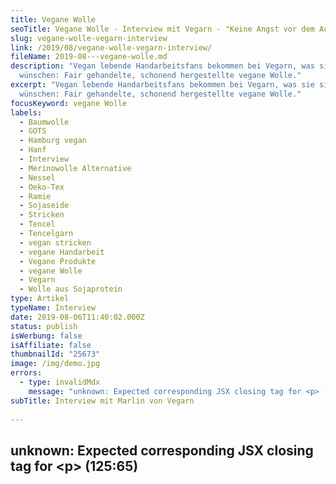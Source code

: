 ```yaml
---
title: Vegane Wolle
seoTitle: Vegane Wolle - Interview mit Vegarn - "Keine Angst vor dem Auftrennen"
slug: vegane-wolle-vegarn-interview
link: /2019/08/vegane-wolle-vegarn-interview/
fileName: 2019-08---vegane-wolle.md
description: "Vegan lebende Handarbeitsfans bekommen bei Vegarn, was sie sich
  wünschen: Fair gehandelte, schonend hergestellte vegane Wolle."
excerpt: "Vegan lebende Handarbeitsfans bekommen bei Vegarn, was sie sich
  wünschen: Fair gehandelte, schonend hergestellte vegane Wolle."
focusKeyword: vegane Wolle
labels:
  - Baumwolle
  - GOTS
  - Hamburg vegan
  - Hanf
  - Interview
  - Merinowolle Alternative
  - Nessel
  - Oeko-Tex
  - Ramie
  - Sojaseide
  - Stricken
  - Tencel
  - Tencelgarn
  - vegan stricken
  - vegane Handarbeit
  - Vegane Produkte
  - vegane Wolle
  - Vegarn
  - Wolle aus Sojaprotein
type: Artikel
typeName: Interview
date: 2019-08-06T11:40:02.000Z
status: publish
isWerbung: false
isAffiliate: false
thumbnailId: "25673"
image: /img/demo.jpg
errors:
  - type: invalidMdx
    message: "unknown: Expected corresponding JSX closing tag for <p> (125:65)"
subTitle: Interview mit Marlin von Vegarn
  
---
```


## unknown: Expected corresponding JSX closing tag for &lt;p> (125:65)

<!--
<hr />

Hinweis: Dieses Interview habe ich bereits am 26. April 2016 veröffentlicht. Ich
finde das Projekt, um das es darin geht, nach wie vor sehr interessant. Aus
diesem Grund habe ich beschlossen, es nochmal in den Fokus zu rücken und teile
es heute erneut mit Euch.

<hr />

**Vegan lebende Handarbeitsfans bekommen bei Vegarn, was sie sich wünschen: Fair
gehandelte, schonend hergestellte Garne ohne tierische Bestandteile. Marlin, die
Gründerin des besonderen Online-Shops liebt selbstgemachte Dinge. Auf der Suche
nach tollen Alternativen zu Strickgarn aus Merinowolle und Co. beschloss sie
kurzerhand selbst etwas auf die Beine zu stellen und eine echte Marktlücke zu
füllen.**

Heute ist sie sehr stolz auf ihr Geschäft, in dem sie nur Garne aus rein
pflanzlichen Materialien verkauft. Bei allen Produkten achtet sie besonders
darauf, dass für die Herstellung keine Tierversuche durchgeführt werden und
alles an menschenwürdigen Arbeitsplätzen hergestellt wird.

Großen Wert legt sie außerdem auf CO2- neutralen Versand sowie eine weitgehend
papierlose Kommunikation, um Ressourcen zu sparen und die Umwelt zu schonen. Ich
habe mich mal ein Bisschen mit der kreativen Umweltschützerin ausgetauscht und
sie hat meine Fragen beantwortet.

**Anne:** Hallo Marlin! Danke, dass Du Dir die Zeit nimmst, ein paar Fragen zu
beantworten! Ich bastle ja selbst gerne mal so dies und das und bin schon ganz
gespannt auf Deine Antworten! Sind stricken und häkeln besondere Hobbys von Dir?

**Marlin:** Inzwischen häkle ich sehr gerne. Richtig eingestiegen bin ich Mitte
2015 durch den Onlineshop, um meine Kund\*innen besser verstehen zu können. Dass
es mir so gut gefällt, hätte ich nicht erwartet! Das Stricken überlasse ich
allerdings lieber weiterhin meiner Mutter.

**Anne:** Dann gibt es Deinen Shop seit dieser Zeit?

## Vegarn gibt es seit 2015

![vegane-wolle](http://cardamonchai.com/wp-content/uploads/2019/08/Vegarn_Sojawachskerze-GOTS-Baumwolle-Bambusnadeln-Vegarn-400x230.jpg "Sojawachskerze, GOTS-Baumwolle und Bambusnadeln von Vegarn. Bild: Vegarn")

**Marlin:** Anfang 2014 entstand die Idee durch ein Strickprojekt meiner Mutter
und im September 2015 ging dann der Shop online.

**Anne:** Wie viele Leute arbeiten an Vegarn?

**Marlin:** Bisher bin ich die alleinige Verantwortliche. Die CI und der Shop
sind zusammen mit einer Grafikdesignerin und einem Webprogrammierer entstanden.
Mein Feedback zu den Produkten und dem Hobby selbst hole ich mir gerne von
meinen Kundinnen und von meiner Mutter.

**Anne:** Du bist durch eigene Projekte auf die Idee gekommen, den Shop ins
Leben zu rufen?

**Marlin:** Ja, genau. Es war mein Bedürfnis. Ich entschloss mich für die vegane
Lebensweise und wollte zwar auf tierische Wolle verzichten, aber die wollig
weichen Schals meiner Mutter nicht missen. Unter dem Stichwort "vegane Wolle"
ließ sich online nichts finden und so entschloss ich mich, diese Marktlücke
selbst zu füllen.

**Anne:** Seit wann lebst Du denn vegan?

**Marlin:** Seit Anfang 2013.

**Anne:** Was ist für Dich das wichtigste Argument
[für vegan](/category/vegan-2/go-vegan/) ?

**Marlin:** Ursprünglich meine Gesundheit. Nach kurzer Zeit kamen dann auch die
herzlosen Methoden in der tierischen Lebensmittelproduktion dazu. Inzwischen
lebe ich insofern vegan, dass ich mir keine neuen Produkte tierischen Ursprungs
mehr kaufe. Bei Second Hand Artikeln kann ich Materialien wie Leder und Wolle
mit meinem Gewissen vereinbaren.

## "Am liebsten mag ich Fair Cotton"

**Anne:** Welche Materialien verwendest Du denn am liebsten für Deine Garne und
welches davon magst du am liebsten?

**Marlin:** Das Sortiment wechselt derzeit noch sehr stark. Ich hatte bereits
Garn aus Sojaprotein und Ramie. Derzeit führe ich auch Bambus-Viskose,
GOTS-zertifizierte Baumwolle sowie handgesponnenes Hanf- und Nesselgarn. Ab Mai
wird es zwei neue Garne geben. Einen Rohstoff verrate ich hier gerne schon mal:
Tencel. Mein Lieblingsmaterial ist derzeit Fair Cotton, da es sehr viel
kuscheliger als klassisches Baumwollgarn ist. Sehr wahrscheinlich wird mein
Liebling aber von einem der Neuankömmlinge abgelöst!

**Anne:** Das klingt ja, als dürfte man auf alle Fälle gespannt sein! Dann werde
ich im Mai wohl mal Deinen Shop besuchen! Woher stammen denn die Rohstoffe für
die Garne?

![vegane-wolle](http://cardamonchai.com/wp-content/uploads/2019/08/Vegarn_Bestellung-mit-Lavendelsackchen-400x267.jpg "Vegane Wolle mit Lavendelsäckchen. Bild: Vegarn")

**Marlin:** Der Bambus und die Sojaproteine stammen aus China, die Baumwolle aus
Ägypten, Hanf und Nessel aus Nepal und das Tencel aus Österreich.

**Anne:** In Deinem Shop gibt es ja auch sehr bunte Garne. Woraus bestehen denn
die Farben?

## Zertifizierte Farben

**Marlin:** Die Farben sind entweder Oeko-Tex oder GOTS-zertifizierte, chemische
Farben. Färbungen mit Pflanzenfarben stehen auf der Wunschliste und werden für
limitierte Kollektionen auf jeden Fall zum Einsatz kommen.

**Anne:** Und wo wird gefertigt?

**Marlin:** Bei den derzeitigen Garnen wird in Portugal, Italien und Nepal
produziert. Das Tencelgarn wird eigens für uns in der Tschechischen Republik,
nahe der deutschen Grenze, gefertigt.
[Cradle-to-Cradle](/2019/08/cradle-to-cradle-prinzip/) beschreibt einen
geschlossenen Kreislauf

**Anne:** Als Ziel für die Zukunft nennst Du auf Deine Homepage unter anderem
"Produktion nach dem Cradle-to-Cradle Prinzip". Möchtest Du kurz erklären, was
genau sich dahinter verbirgt?

**Marlin:** Das Prinzip Cradle-to-Cradle beschreibt einen geschlossenen
Kreislauf in dem Ressourcen verwendet anstatt verschwendet werden. Das fertige
Endprodukt kann dabei wieder als Rohstoff genutzt werden. Ein sehr gutes
Beispiel ist Glas. Bei jedem Schmelzen und neuen Gießen erhält das Glas die
gleichen Eigenschaften, wie zuvor.

Entstanden ist das Prinzip beim Beobachten der Natur. Ein Apfelbaum wächst,
indem er Wasser und Sonnenenergie nutzt. Die reife Frucht fällt ab und kann als
Kompost wieder dem Wachstum dienen, durch die Kerne entstehen neue Bäume. Mehr
darüber kann man zum Beispiel bei Epea oder Cradle-to-Cradle e. V. erfahren.
Besonders interessant ist auch das neue Buch "Intelligente Verschwendung" von
den Begründern des Prinzips Michael Braungart und William McDonough. Das neue
Tencelgarn wird nach dem Cradle-to-Cradle Prinzip hergestellt.

**Anne:** Wo können unsere Leser Deine Garne erstehen?

**Marlin:** Derzeit gibt es die Garne ausschließlich in meinem Online Shop\*

**Anne:** Zum Schluss möchte ich gerne noch einen Tipp von Dir haben. Was
würdest Du einem/r Einsteiger/in beim Stricken oder Häkeln raten?

## "Keine Angst vor dem Auftrennen!"

**Marlin:** Mir haben Video-Tutorials sehr geholfen! Wer besser mit persönlicher
Anleitung lernt, sollte sich am besten nach einem Stricktreff umsehen. Vegarn
veranstaltet beispielsweise in Hamburg monatlich einen. Infos dazu gibt es auf
meiner Seite. Was ganz wichtig ist: Keine Hemmungen vor dem Auftrennen! Tut man
das nicht, resultiert das meistens darin, dass man das liebevoll gefertigte
Einzelstück niemals trägt und das wäre wirklich sehr schade!

**Anne:** Vielen Dank für die tollen Tipps und das nette Interview und noch
weiterhin viel Erfolg mit Vegarn!

**Marlin:** Lieben Dank!

<hr />

## Nachtrag vom 8. August 2019

Gerade erreichte mich die traurige Nachricht, dass Vegarn leider schließen wird.
Marlin möchte sich voll und ganz ihrer Arbeit als Lehrerin widmen. Hier ein
Statement von ihr

<blockquote>" __Ich halte nachhaltig produzierte, pflanzliche Garne immer noch für eine wichtige, wertvolle und lukrative Marktlücke__  - nur fehlt mir die Begeisterung diese weiter zu bedienen. Als Lehrerin habe ich das Gefühl mehr zu bewegen. Mein Ziel: mithilfe von digitalen Mitteln die Prinzipien der Mathematik, allen voran Kindern, zu vermitteln. Das ist meine berufliche Mission! Persönlich liegt mir nichts mehr am Herzen als Mutter zu werden und meine Kinder in einem liebevollen Haushalt groß zu ziehen.

So sieht es aus. (Übrigens: ich überlege lehrreiche Erkenntnisse aus der
Gründung für zukünftige Unternehmerinnen niederzuschreiben. Falls es dazu kommt,
wird es auf der Website von Vegarn als neuer Link auftauchen.)"</blockquote>

### Räumungsverkauf vom 1. September bis zum 24. Dezember 2019

Vom 1. September bis zum 24. Dezember 2019 ist ein Räumungsverkauf im Onlineshop
geplant. Der Fokus liegt auf dem 
[Tencelgarn](https://www.vegarn.eu/produkt/tencelgarn-100g-knaeuel/)  und 
[Pure Soysilk](https://www.vegarn.eu/produkt/pure-soysilk/). Schaut doch mal
rein, es lohnt sich!

Wer ab dem 1. September mehr als ein Kilogramm Wolle  bestellt, bekommt ein
Knäuel  [Tencelgarn](https://www.vegarn.eu/produkt/tencelgarn-100g-knaeuel/)
 oder  [Pure](https://www.vegarn.eu/produkt/pure-soysilk/)  als Geschenk dazu.
Bei über drei Kilogramm zwei Knäuel und so weiter.
[Marlins komplettes Statement zur Auflösung des Shops könnt Ihr online hier nachlesen](https://mailchi.mp/da17dbe0bd52/ausverkauf-grund).

<hr />

\*Hier könnt Ihr [Vegarn online besuchen](https://www.vegarn.eu/). Hier findet
Ihr
[weitere Informationen zum Thema Wolle](/2014/10/wolle-das-kann-doch-gar-nicht-so-schlimm-sein/).

-->

  